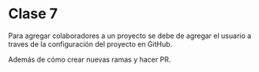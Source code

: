 # Clase 7

Para agregar colaboradores a un proyecto se debe de agregar el usuario a traves de la configuración del proyecto en GitHub.

Además de cómo crear nuevas ramas y hacer PR. 